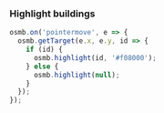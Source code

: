 ### Highlight buildings

~~~ javascript
osmb.on('pointermove', e => {
  osmb.getTarget(e.x, e.y, id => {
    if (id) {
      osmb.highlight(id, '#f08000');
    } else {
      osmb.highlight(null);
    }
  });
});
~~~
